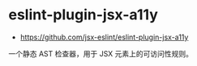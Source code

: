 # eslint-plugin-jsx-a11y

- <https://github.com/jsx-eslint/eslint-plugin-jsx-a11y>

一个静态 AST 检查器，用于 JSX 元素上的可访问性规则。


